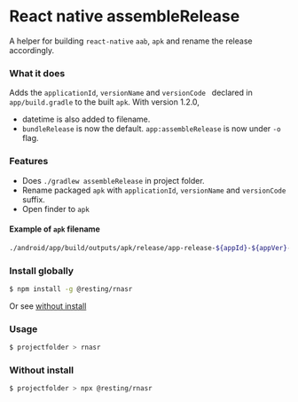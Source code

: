 # React native assembleRelease 

A helper for building `react-native` `aab`, `apk` and rename the release accordingly.

### What it does
Adds the `applicationId`, `versionName` and `versionCode ` declared in `app/build.gradle` to the built `apk`.
With version 1.2.0, 
- datetime is also added to filename.
- `bundleRelease` is now the default. `app:assembleRelease` is now under `-o` flag.


### Features
- Does `./gradlew assembleRelease` in project folder.
- Rename packaged `apk` with `applicationId`, `versionName` and `versionCode` suffix.
- Open finder to `apk` 

#### Example of `apk` filename
```bash
./android/app/build/outputs/apk/release/app-release-${appId}-${appVer}-b${appBuild}-${_datetime}.apk
```

### Install globally
```bash
$ npm install -g @resting/rnasr
```
Or see [without install](#without-install)

### Usage
```bash
$ projectfolder > rnasr
```

### Without install
```bash
$ projectfolder > npx @resting/rnasr
```

